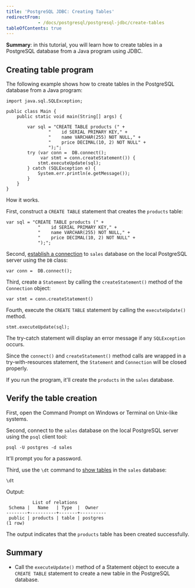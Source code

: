 ```yaml
---
title: 'PostgreSQL JDBC: Creating Tables'
redirectFrom: 
            - /docs/postgresql/postgresql-jdbc/create-tables
tableOfContents: true
---
```


**Summary**: in this tutorial, you will learn how to create tables in a PostgreSQL database from a Java program using JDBC.

## Creating table program

The following example shows how to create tables in the PostgreSQL database from a Java program:

```
import java.sql.SQLException;

public class Main {
    public static void main(String[] args) {

        var sql = "CREATE TABLE products (" +
                "    id SERIAL PRIMARY KEY," +
                "    name VARCHAR(255) NOT NULL," +
                "    price DECIMAL(10, 2) NOT NULL" +
                ");";
        try (var conn =  DB.connect();
             var stmt = conn.createStatement()) {
            stmt.executeUpdate(sql);
        } catch (SQLException e) {
            System.err.println(e.getMessage());
        }
    }
}
```

How it works.

First, construct a `CREATE TABLE` statement that creates the `products` table:

```
var sql = "CREATE TABLE products (" +
            "    id SERIAL PRIMARY KEY," +
            "    name VARCHAR(255) NOT NULL," +
            "    price DECIMAL(10, 2) NOT NULL" +
            ");";
```

Second, [establish a connection](/docs/postgresql/postgresql-jdbc/connecting-to-postgresql-database) to `sales` database on the local PostgreSQL server using the `DB` class:

```
var conn =  DB.connect();
```

Third, create a `Statement` by calling the `createStatement()` method of the `Connection` object:

```
var stmt = conn.createStatement()
```

Fourth, execute the `CREATE` `TABLE` statement by calling the `executeUpdate()` method.

```
stmt.executeUpdate(sql);
```

The try-catch statement will display an error message if any `SQLException` occurs.

Since the `connect()` and `createStatement()` method calls are wrapped in a try-with-resources statement, the `Statement` and `Connection` will be closed properly.

If you run the program, it'll create the `products` in the `sales` database.

## Verify the table creation

First, open the Command Prompt on Windows or Terminal on Unix-like systems.

Second, connect to the `sales` database on the local PostgreSQL server using the `psql` client tool:

```
psql -U postgres -d sales
```

It'll prompt you for a password.

Third, use the `\dt` command to [show tables](https://www.postgresqltutorial.com/postgresql-administration/postgresql-show-tables/) in the `sales` database:

```
\dt
```

Output:

```
          List of relations
 Schema |   Name   | Type  |  Owner
--------+----------+-------+----------
 public | products | table | postgres
(1 row)
```

The output indicates that the `products` table has been created successfully.

## Summary

- Call the `executeUpdate()` method of a Statement object to execute a `CREATE TABLE` statement to create a new table in the PostgreSQL database.
